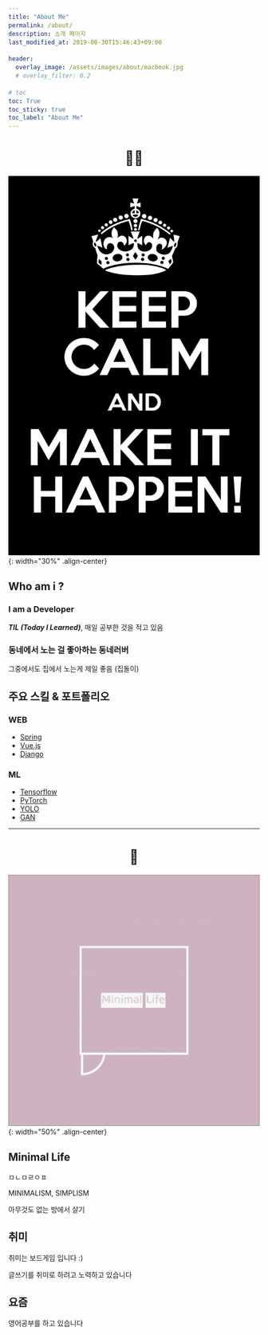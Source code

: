 ```yaml
---
title: "About Me"
permalink: /about/
description: 소개 페이지
last_modified_at: 2019-08-30T15:46:43+09:00

header:
  overlay_image: /assets/images/about/macbook.jpg
  # overlay_filter: 0.2

# toc
toc: True
toc_sticky: true
toc_label: "About Me"
---
```

# <center>👨‍💻</center>
![Keep Calm](/assets/images/about/keep-calm.png){: width="30%" .align-center}

## Who am i ?

### I am a Developer

***TIL (Today I Learned)***, 매일 공부한 것을 적고 있음

### 동네에서 노는 걸 좋아하는 동네러버

그중에서도 집에서 노는게 제일 좋음 (집돌이)

## 주요 스킬 & 포트폴리오
### WEB
 - [Spring](#)
 - [Vue.js](#)
 - [Django](#)

### ML
 - [Tensorflow](#)
 - [PyTorch](#)
 - [YOLO](#)
 - [GAN](#)

---
# <center>👀</center>
![Minimal Life](/assets/images/about/minimal-life.png){: width="50%" .align-center}

## Minimal Life

ㅁㄴㅁㄹㅇㅍ

MINIMALISM, SIMPLISM

아무것도 없는 방에서 살기

## 취미
취미는 보드게임 입니다 :)

글쓰기를 취미로 하려고 노력하고 있습니다

## 요즘
영어공부를 하고 있습니다